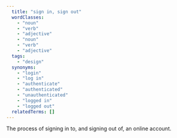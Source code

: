 ```yaml
---
  title: "sign in, sign out"
  wordClasses:
    - "noun"
    - "verb"
    - "adjective"
    - "noun"
    - "verb"
    - "adjective"
  tags:
    - "design"
  synonyms:
    - "login"
    - "log in"
    - "authenticate"
    - "authenticated"
    - "unauthenticated"
    - "logged in"
    - "logged out"
  relatedTerms: []
---
```

The process of signing in to, and signing out of, an online account.
